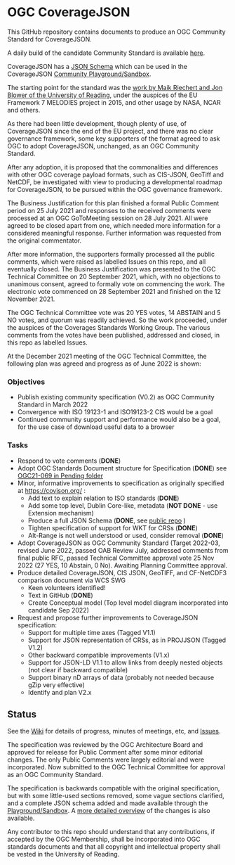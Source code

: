 # OGC CoverageJSON

This GitHub repository contains documents to produce an OGC Community Standard for CoverageJSON.

A daily build of the candidate Community Standard is available [here](https://opengeospatial.github.io/ogcna-auto-review/21-069.html).

CoverageJSON has a [JSON Schema](https://covjson.org/schema/dev/coveragejson.json) which can be used in the CoverageJSON [Community Playground/Sandbox](https://covjson.org/playground/).

The starting point for the standard was the [work by Maik Riechert and Jon Blower of the University of Reading](https://covjson.org/), under the auspices of the EU Framework 7 MELODIES project in 2015, and other usage by NASA, NCAR and others.

As there had been little development, though plenty of use, of CoverageJSON since the end of the EU project, and there was no clear governance framework, some key supporters of the format agreed to ask OGC to adopt CoverageJSON, unchanged, as an OGC Community Standard.

After any adoption, it is proposed that the commonalities and differences with other OGC coverage payload formats, such as CIS-JSON, GeoTiff and NetCDF, be investigated with view to producing a developmental roadmap for CoverageJSON, to be pursued within the OGC governance framework.

The Business Justification for this plan finished a formal Public Comment period on 25 July 2021 and responses to the received comments were processed at an OGC GoToMeeting session on 28 July 2021. All were agreed to be closed apart from one, which needed more information for a considered meaningful response. Further information was requested from the original commentator.

After more information, the supporters formally processed all the public comments, which were raised as labelled Issues on this repo, and all eventually closed. The Business Justification was presented to the OGC Technical Committee on 20 September 2021, which, with no objections to unanimous consent, agreed to formally vote on commencing the work. The electronic vote commenced on 28 September 2021 and finished on the 12 November 2021.

The OGC Technical Committee vote was 20 YES votes, 14 ABSTAIN and 5 NO votes, and quorum was readily achieved. So the work proceeded, under the auspices of the Coverages Standards Working Group. The various comments from the votes have been published, addressed and closed, in this repo as labelled Issues.

At the December 2021 meeting of the OGC Technical Committee, the following plan was agreed and progress as of June 2022 is shown:

### Objectives
* Publish existing community specification (V0.2) as OGC Community Standard in March 2022
* Convergence with ISO 19123-1 and ISO19123-2 CIS would be a goal
* Continued community support and performance would also be a goal, for the use case of download useful data to a browser

### Tasks
* Respond to vote comments (**DONE**)
* Adopt OGC Standards Document structure for Specification (**DONE**) see [OGC21-069 in Pending folder](https://portal.ogc.org/files/?artifact_id=99371&version=1)
* Minor, informative improvements to specification as originally specified at https://covjson.org/ : 
    * Add text to explain relation to ISO standards (**DONE**)
    * Add some top level, Dublin Core-like, metadata (**NOT DONE** - use Extension mechanism)
    * Produce a full JSON Schema (**DONE**, see [public repo](https://github.com/covjson/covjson-validator) )
    * Tighten specification of support for WKT for CRSs (**DONE**)
    * Alt-Range is not well understood or used, consider removal (**DONE**)
* Adopt CoverageJSON as OGC Community Standard (Target 2022-03, revised June 2022, passed OAB Review July, addressed comments from final public RFC, passed Technical Committee approval vote 25 Nov 2022 (27 YES, 10 Abstain, 0 No). Awaiting Planning Committee approval.
* Produce detailed CoverageJSON, CIS JSON, GeoTIFF, and CF-NetCDF3 comparison document via WCS SWG
    * Keen volunteers identified! 
    * Text in GitHub (**DONE**)
    * Create Conceptual model (Top level model diagram incorporated into candidate Sep 2022)
* Request and propose further improvements to CoverageJSON specification:
    * Support for multiple time axes (Tagged V1.1)
    * Support for JSON representation of CRSs, as in PROJJSON (Tagged V1.2)
    * Other backward compatible improvements (V1.x)
    * Support for JSON-LD V1.1 to allow links from deeply nested objects (not clear if backward compatible)
    * Support binary nD arrays of data (probably not needed because gZip very effective)	
    * Identify and plan V2.x

## Status

See the [Wiki](https://github.com/opengeospatial/CoverageJSON/wiki) for details of progress, minutes of meetings, etc, and [Issues](https://github.com/opengeospatial/CoverageJSON/issues).

The specification was reviewed by the OGC Architecture Board and approved for release for Public Comment after some minor editorial changes. The only Public Comments were largely editorial and were incorporated. Now submitted to the OGC Technical Committee for approval as an OGC Community Standard.

The specification is backwards compatible with the original specification, but with some little-used sections removed, some vague sections clarified, and a complete JSON schema added and made available through the [Playground/Sandbox](https://covjson.org/playground). A [more detailed overview](https://github.com/opengeospatial/CoverageJSON/wiki/Change-List-OGC-V1.0.0) of the changes is also available. 

Any contributor to this repo should understand that any contributions, if accepted by the OGC Membership, shall be incorporated into OGC standards documents and that all copyright and intellectual property shall be vested in the University of Reading.
